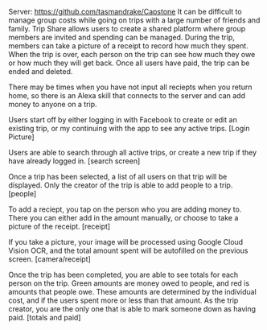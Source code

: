 Server: https://github.com/tasmandrake/Capstone
It can be difficult to manage group costs while going on trips with a large number of friends and family.  Trip Share allows users to create a shared platform where group members are invited and spending can be managed. During the trip, members can take a picture of a receipt to record how much they spent.  When the trip is over, each person on the trip can see how much they owe or how much they will get back.  Once all users have paid, the trip can be ended and deleted.

There may be times when you have not input all reciepts when you return home, so there is an Alexa skill that connects to the server and can add money to anyone on a trip.


Users start off by either logging in with Facebook to create or edit an existing trip, or my continuing with the app to see any active trips.
[Login Picture]

Users are able to search through all active trips, or create a new trip if they have already logged in.
[search screen]

Once a trip has been selected, a list of all users on that trip will be displayed.  Only the creator of the trip is able to add people to a trip.
[people]

To add a reciept, you tap on the person who you are adding money to.  There you can either add in the amount manually, or choose to take a picture of the receipt.
[receipt]

If you take a picture, your image will be processed using Google Cloud Vision OCR, and the total amount spent will be autofilled on the previous screen.
[camera/receipt]

Once the trip has been completed, you are able to see totals for each person on the trip.  Green amounts are money owed to people, and red is amounts that people owe.  These amounts are determined by the individual cost, and if the users spent more or less than that amount.  As the trip creator, you are the only one that is able to mark someone down as having paid.
[totals and paid]
